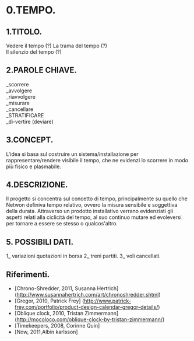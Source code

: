 # 0.TEMPO.

## 1.TITOLO.
Vedere il tempo (?)
La trama del tempo (?)  
Il silenzio del tempo (?)  

## 2.PAROLE CHIAVE.
_scorrere  
_avvolgere  
_riavvolgere  
_misurare   
_cancellare  
_STRATIFICARE  
_di-vertire (deviare)

## 3.CONCEPT.
L'idea si basa sul costruire un sistema/installazione per rappresentare/rendere visibile il tempo, che ne evidenzi lo scorrere in modo più fisico e plasmabile. 

## 4.DESCRIZIONE.
Il progetto si concentra sul concetto di tempo, principalmente su quello che Netwon definiva tempo relativo, ovvero la misura sensibile e soggettiva della durata. Attraverso un prodotto installativo verrano evidenziati gli aspetti relati alla ciclicità del tempo, al suo continuo mutare ed evoleversi per tornare a essere se stesso o qualcos'altro.

## 5. POSSIBILI DATI.
1_ variazioni quotazioni in borsa
2_ treni partiti.
3_ voli cancellati.

## Riferimenti.
- [Chrono-Shredder, 2011, Susanna Hertrich] (http://www.susannahertrich.com/art/chronoshredder.shtml)  
- [Gregor, 2010, Patrick Frey] (http://www.patrick-frey.com/portfolio/product-design-calendar-gregor-details/)  
- [Oblique clock, 2010, Tristan Zimmermann] (http://mocoloco.com/oblique-clock-by-tristan-zimmermann/)  
- [Timekeepers, 2008, Corinne Quin]
- [Now, 2011,Albin karlsson]
